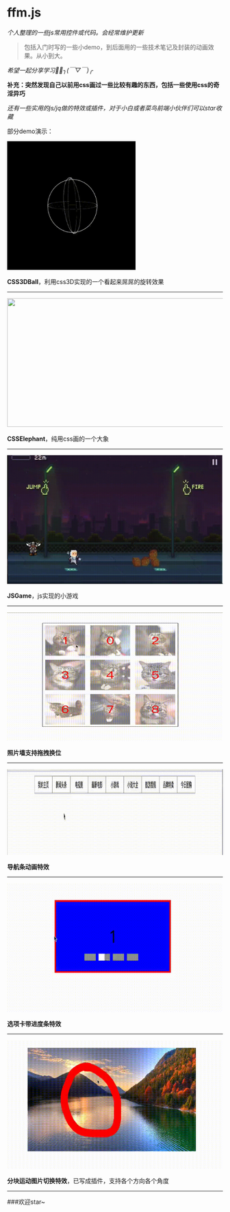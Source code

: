 # ffm.js

*个人整理的一些js常用控件或代码。会经常维护更新*

> 包括入门时写的一些小demo，到后面用的一些技术笔记及封装的动画效果。从小到大。

*希望一起分享学习👏👏╮(￣▽￣)╭*


**补充：突然发现自己以前用css画过一些比较有趣的东西，包括一些使用css的奇淫异巧**

*还有一些实用的js/jq做的特效或插件，对于小白或者菜鸟前端小伙伴们可以star收藏*


部分demo演示：

<img src="CSS3DBall.gif" width="300" height="300">

**CSS3DBall**，利用css3D实现的一个看起来屌屌的旋转效果

---

<img src="CSSElephant.gif" width="600" height="300">

**CSSElephant**，纯用css画的一个大象

---


<img src="JSGame.gif" width="600" height="300">

**JSGame**，js实现的小游戏

---

<img src="PhotoWall.gif" width="600" height="300">

**照片墙支持拖拽换位**

---

<img src="NavAni.gif" width="800" height="200">

**导航条动画特效**

--- 

<img src="BannerDemo.gif" width="600" height="300">

**选项卡带进度条特效**

---

<img src="BlockAni.gif" width="600" height="300">

**分块运动图片切换特效**，已写成插件，支持各个方向各个角度

---

###欢迎star~